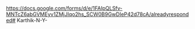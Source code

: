 https://docs.google.com/forms/d/e/1FAIpQLSfv-MNTcZ6abGVMEyv1ZMjJIqo2hs_SCW0B9GwDIeP42d78cA/alreadyresponded# Karthik-N-Y-
